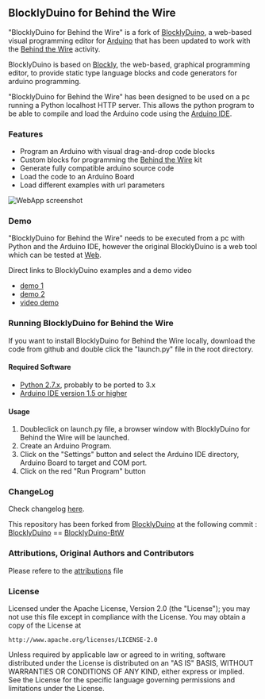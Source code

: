 ## BlocklyDuino for Behind the Wire
"BlocklyDuino for Behind the Wire" is a fork of [BlocklyDuino](https://github.com/gasolin/BlocklyDuino/), a web-based visual programming editor for [Arduino](http://www.arduino.cc/) that has been updated to work with the [Behind the Wire](https://github.com/carlospamg/BehindTheWire) activity.

BlocklyDuino is based on [Blockly](http://code.google.com/p/blockly/), the web-based, graphical programming editor, to provide static type language blocks and code generators for arduino programming.

"BlocklyDuino for Behind the Wire" has been designed to be used on a pc running a Python localhost HTTP server. This allows the python program to be able to compile and load the Arduino code using the [Arduino IDE](http://arduino.cc/en/main/software).

### Features

* Program an Arduino with visual drag-and-drop code blocks
* Custom blocks for programming the [Behind the Wire](https://github.com/carlospamg/BehindTheWire) kit
* Generate fully compatible arduino source code
* Load the code to an Arduino Board
* Load different examples with url parameters

![WebApp screenshot](https://raw.githubusercontent.com/carlospamg/BlocklyDuino-BtW/20c0cf5048f18556c606adf8f1c0e92210de5f5a/images/screenshot_1.png)

### Demo

"BlocklyDuino for Behind the Wire" needs to be executed from a pc with Python and the Arduino IDE, however the original BlocklyDuino is a web tool which can be tested at
[Web](http://www.gasolin.idv.tw/public/blockly/demos/blocklyduino/index.html).

Direct links to BlocklyDuino examples and a demo video
* [demo 1](http://www.gasolin.idv.tw/public/blockly/demos/blocklyduino/index.html?url=/public/blockly/demos/blocklyduino/examples/blink.xml)
* [demo 2](http://www.gasolin.idv.tw/public/blockly/demos/blocklyduino/index.html?url=/public/blockly/demos/blocklyduino/examples/servo_potentio.xml)
* [video demo](http://www.youtube.com/watch?v=_swiyXcUvNY)

### Running BlocklyDuino for Behind the Wire

If you want to install BlocklyDuino for Behind the Wire locally, download the code from github and double click the "launch.py" file in the root directory.

#### Required Software
* [Python 2.7.x](https://www.python.org/download), probably to be ported to 3.x
* [Arduino IDE version 1.5 or higher](http://arduino.cc/en/main/software)

#### Usage 

1. Doubleclick on launch.py file, a browser window with BlocklyDuino for Behind the Wire will be launched.
2. Create an Arduino Program.
3. Click on the "Settings" button and select the Arduino IDE directory, Arduino Board to target and COM port.
4. Click on the red "Run Program" button

### ChangeLog

Check changelog [here](https://github.com/gasolin/BlocklyDuino/blob/master/CHANGELOG.txt).

This repository has been forked from [BlocklyDuino](https://github.com/gasolin/BlocklyDuino/) at the following commit :  [BlocklyDuino](https://github.com/gasolin/BlocklyDuino/commit/c1af9d8cfd46f9a9335989d529d20ba6a1d71228) == [BlocklyDuino-BtW](https://github.com/carlospamg/BlocklyDuino-BtW/commit/c1af9d8cfd46f9a9335989d529d20ba6a1d71228)

### Attributions, Original Authors and Contributors

Please refere to the [attributions](https://github.com/carlospamg/BlocklyDuino-BtW/blob/master/ATTRIBUTIONS.txt) file

### License

Licensed under the Apache License, Version 2.0 (the "License");
you may not use this file except in compliance with the License.
You may obtain a copy of the License at

    http://www.apache.org/licenses/LICENSE-2.0

Unless required by applicable law or agreed to in writing, software
distributed under the License is distributed on an "AS IS" BASIS,
WITHOUT WARRANTIES OR CONDITIONS OF ANY KIND, either express or implied.
See the License for the specific language governing permissions and
limitations under the License.
